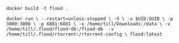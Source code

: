 `docker build -t flood .`

`docker run \
  --restart=unless-stopped \
  -d \
  -u $UID:$UID \
  -p 3000:3000 \
  -p 6881:6881 \
  -v /home/till/Downloads:/data \
  -v /home/till/.flood/flood-db:/flood-db 
  -v /home/till/.flood/rtorrent:/rtorrent-config \
  flood:latest`

